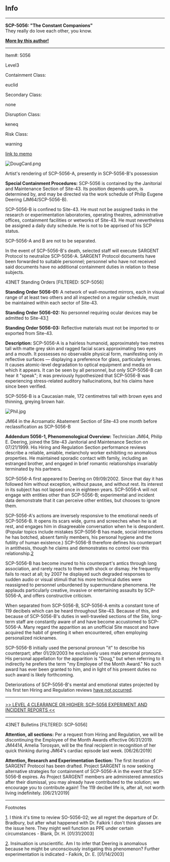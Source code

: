 Info
----

* * *

**SCP-5056: "The Constant Companions"**  
They really do love each other, you know.

**[More by this author!](http://www.scp-wiki.net/this-page-intentionally-left-blank)**

* * *

Item#: 5056

Level3

Containment Class:

euclid

Secondary Class:

none

Disruption Class:

keneq

Risk Class:

warning

[link to memo](http://www.scp-wiki.net/classification-committee-memo)  

![DougCard.png](http://scp-wiki.wdfiles.com/local--files/scp-5056/DougCard.png)

Artist's rendering of SCP-5056-A, presently in SCP-5056-B's possession

**Special Containment Procedures:** SCP-5056 is contained by the Janitorial and Maintenance Section of Site-43. Its position depends upon, is determined by, and may be directed via the work schedule of Philip Eugene Deering (JM64/SCP-5056-B).

SCP-5056-B is confined to Site-43. He must not be assigned tasks in the research or experimentation laboratories, operating theatres, administrative offices, containment facilities or wetworks of Site-43. He must nevertheless be assigned a daily duty schedule. He is not to be apprised of his SCP status.

SCP-5056-A and B are not to be separated.

In the event of SCP-5056-B's death, selected staff will execute SARGENT Protocol to neutralize SCP-5056-A. SARGENT Protocol documents have been forwarded to suitable personnel; personnel who have not received said documents have no additional containment duties in relation to these subjects.

43NET Standing Orders \[FILTERED: SCP-5056\]

**Standing Order 5056-01:** A network of wall-mounted mirrors, each in visual range of at least two others and all inspected on a regular schedule, must be maintained within each sector of Site-43.

**Standing Order 5056-02:** No personnel requiring ocular devices may be admitted to Site-43.[1](javascript:;)

**Standing Order 5056-03:** Reflective materials must not be imported to or exported from Site-43.

**Description:** SCP-5056-A is a hairless humanoid, approximately two metres tall with matte grey skin and ragged facial scars approximating two eyes and a mouth. It possesses no observable physical form, manifesting only in reflective surfaces — displaying a preference for glass, particularly lenses. It causes atomic-level degradation to optical equipment and media on which it appears. It can be seen by all personnel, but only SCP-5056-B can hear it "speak"; it was previously hypothesized that SCP-5056-B was experiencing stress-related auditory hallucinations, but his claims have since been verified.

SCP-5056-B is a Caucasian male, 172 centimetres tall with brown eyes and thinning, greying brown hair.

![Phil.jpg](http://scp-wiki.wdfiles.com/local--files/scp-5056/Phil.jpg)

JM64 in the Acroamatic Abatement Section of Site-43 one month before reclassification as SCP-5056-B

**Addendum 5056-1, Phenomenological Overview:** Technician JM64, Philip E. Deering, joined the Site-43 Janitorial and Maintenance Section on 07/21/1999. His Hiring and Regulation Section performance reviews describe a reliable, amiable, melancholy worker exhibiting no anomalous properties. He maintained sporadic contact with family, including an estranged brother, and engaged in brief romantic relationships invariably terminated by his partners.

SCP-5056-A first appeared to Deering on 09/09/2002. Since that day it has followed him without exception, without pause, and without rest. Its interest in its subject has not lapsed once in eighteen years. SCP-5056-A will not engage with entities other than SCP-5056-B; experimental and incident data demonstrate that it can perceive other entities, but chooses to ignore them.

SCP-5056-A's actions are inversely responsive to the emotional needs of SCP-5056-B. It opens its scars wide, gurns and screeches when he is at rest, and engages him in disagreeable conversation when he is despondent. (Popular topics include mistakes SCP-5056-B has made, social interactions he has botched, absent family members, his personal hygiene and the futility of human existence.) SCP-5056-B therefore defines his counterpart in antithesis, though he claims and demonstrates no control over this relationship.[2](javascript:;)

SCP-5056-B has become inured to his counterpart's antics through long association, and rarely reacts to them with shock or dismay. He frequently fails to react at all; by 2007 he displayed such degraded responses to sudden audio or visual stimuli that his more technical duties were reassigned to personnel unburdened by supermundane phenomena. He applauds particularly creative, invasive or entertaining assaults by SCP-5056-A, and offers constructive criticism.

When separated from SCP-5056-B, SCP-5056-A emits a constant tone of 119 decibels which can be heard throughout Site-43. Because of this, and because of SCP-5056-B's duties in well-traveled sections of the Site, long-term staff are constantly aware of and have become accustomed to SCP-5056-A. Many regard the apparition as an unofficial Site mascot and have acquired the habit of greeting it when encountered, often employing personalized nicknames.

SCP-5056-B initially used the personal pronoun "it" to describe his counterpart; after 01/29/2003 he exclusively uses male personal pronouns. His personal appellation for the apparition is "Doug," but when referring to it indirectly he prefers the term "my Employee of the Month Award." No such award has ever been granted to him, and in light of his present duties no such award is likely forthcoming.

Deteriorations of SCP-5056-B's mental and emotional states projected by his first ten Hiring and Regulation reviews [have not occurred](http://www.scpwiki.com/the-significant-others-part-a).

* * *

[\>> LEVEL 4 CLEARANCE OR HIGHER: SCP-5056 EXPERIMENT AND INCIDENT REPORTS <<](/scp-5056-tests)

* * *

43NET Bulletins \[FILTERED: SCP-5056\]

**Attention, all sections:** Per a request from Hiring and Regulation, we will be discontinuing the Employee of the Month Awards effective 06/31/2019. JM4414, Amelia Torosyan, will be the final recipient in recognition of her quick thinking during JM64's cardiac episode last week. \[06/26/2019\]

**Attention, Research and Experimentation Section:** The first iteration of SARGENT Protocol has been drafted. Project SARGENT is now seeking alternative strategies for containment of SCP-5056-A in the event that SCP-5056-B expires. As Project SARGENT members are administered amnestics after their dismissal, you may already have contributed to the solution; we encourage you to contribute again! The 119 decibel life is, after all, not worth living indefinitely. \[06/21/2019\]

* * *

Footnotes

[1](javascript:;). I think it's time to review SO-5056-02; we all regret the departure of Dr. Bradbury, but after what happened with Dr. Falkirk I don't think glasses are the issue here. They might well function as PPE under certain circumstances - Blank, Dr. H. \[01/31/2003\]

[2](javascript:;). Insinuation is unscientific. Am I to infer that Deering is anomalous because he might be unconsciously instigating this phenomenon? Further experimentation is indicated - Falkirk, Dr. E. \[01/14/2003\]